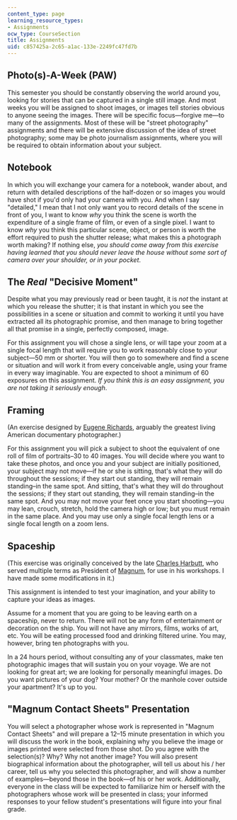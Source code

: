```yaml
---
content_type: page
learning_resource_types:
- Assignments
ocw_type: CourseSection
title: Assignments
uid: c857425a-2c65-a1ac-133e-2249fc47fd7b
---
```


Photo(s)-A-Week (PAW)
---------------------

This semester you should be constantly observing the world around you, looking for stories that can be captured in a single still image. And most weeks you will be assigned to shoot images, or images tell stories obvious to anyone seeing the images. There will be specific focus—forgive me—to many of the assignments. Most of these will be "street photography" assignments and there will be extensive discussion of the idea of street photography; some may be photo journalism assignments, where you will be required to obtain information about your subject.

Notebook
--------

In which you will exchange your camera for a notebook, wander about, and return with detailed descriptions of the half-dozen or so images you would have shot if you'd only had your camera with you. And when I say "detailed," I mean that I not only want you to record details of the scene in front of you, I want to know _why_ you think the scene is worth the expenditure of a single frame of film, or even of a single pixel. I want to know _why_ you think this particular scene, object, or person is worth the effort required to push the shutter release; what makes this a photograph worth making? If nothing else, _you should come away from this exercise having learned that you should never leave the house without some sort of camera over your shoulder, or in your pocket_.

The _Real_ "Decisive Moment"
----------------------------

Despite what you may previously read or been taught, it is _not_ the instant at which you release the shutter; it is that instant in which you see the possibilities in a scene or situation and commit to working it until you have extracted all its photographic promise, and then manage to bring together all that promise in a single, perfectly composed, image.

For this assignment you will chose a single lens, or will tape your zoom at a single focal length that will require you to work reasonably close to your subject—50 mm or shorter. You will then go to somewhere and find a scene or situation and will work it from every conceivable angle, using your frame in every way imaginable. You are expected to shoot a minimum of 60 exposures on this assignment. _If you think this is an easy assignment, you are not taking it seriously enough_.

Framing
-------

(An exercise designed by [Eugene Richards](https://en.wikipedia.org/wiki/Eugene_Richards), arguably the greatest living American documentary photographer.)

For this assignment you will pick a subject to shoot the equivalent of one roll of film of portraits–30 to 40 images. You will decide where you want to take these photos, and once you and your subject are initially positioned, your subject may not move—if he or she is sitting, that's what they will do throughout the sessions; if they start out standing, they will remain standing–in the same spot. And sitting, that's what they will do throughout the sessions; if they start out standing, they will remain standing–in the same spot. And you may not move your feet once you start shooting—you may lean, crouch, stretch, hold the camera high or low; but you must remain in the same place. And you may use only a single focal length lens or a single focal length on a zoom lens.

Spaceship
---------

(This exercise was originally conceived by the late [Charles Harbutt](https://en.wikipedia.org/wiki/Charles_Harbutt), who served multiple terms as President of [Magnum](https://en.wikipedia.org/wiki/Magnum_Photos), for use in his workshops. I have made some modifications in it.)

This assignment is intended to test your imagination, and your ability to capture your ideas as images.

Assume for a moment that you are going to be leaving earth on a spaceship, never to return. There will not be any form of entertainment or decoration on the ship. You will not have any mirrors, films, works of art, etc. You will be eating processed food and drinking filtered urine. You may, however, bring ten photographs with you.

In a 24 hours period, without consulting any of your classmates, make ten photographic images that will sustain you on your voyage. We are not looking for great art; we are looking for personally meaningful images. Do you want pictures of your dog? Your mother? Or the manhole cover outside your apartment? It's up to you.

"Magnum Contact Sheets" Presentation
------------------------------------

You will select a photographer whose work is represented in "Magnum Contact Sheets" and will prepare a 12–15 minute presentation in which you will discuss the work in the book, explaining why you believe the image or images printed were selected from those shot. Do you agree with the selection(s)? Why? Why not another image? You will also present biographical information about the photographer, will tell us about his / her career, tell us why you selected this photographer, and will show a number of examples—beyond those in the book—of his or her work. Additionally, everyone in the class will be expected to familiarize him or herself with the photographers whose work will be presented in class; your informed responses to your fellow student's presentations will figure into your final grade.